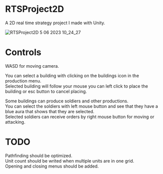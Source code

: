 # RTSProject2D
 A 2D real time strategy project I made with Unity.
 
![RTSProject2D 5 06 2023 10_24_27](https://github.com/aralyilmaz/RTSProject2D/assets/64955826/a246d9f8-5d6a-41fd-b457-cf2595bc9076)

# Controls
WASD for moving camera.

You can select a building with clicking on the buildings icon in the production menu.  
Selected building will follow your mouse you can left click to place the building or esc button to cancel placing.  

Some buildings can produce soldiers and other productions.  
You can select the soldiers with left mouse button and see that they have a blue aura that shows that they are selected.  
Selected soldiers can receive orders by right mouse button for moving or attacking.

# TODO
Pathfinding should be optimized.  
Unit count should be writed when multiple units are in one grid.  
Opening and closing menus should be added.
